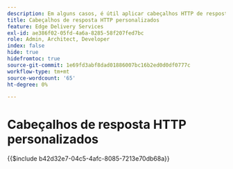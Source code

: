 ```yaml
---
description: Em alguns casos, é útil aplicar cabeçalhos HTTP de resposta personalizados a recursos, por exemplo, para permitir o CORS. Se quiser especificar cabeçalhos, crie uma Pasta de trabalho do Excel ou uma Pasta de trabalho do Google Sheets na pasta &grave;/.helix&grave; do seu site no Sharepoint ou no Google Drive chamada &grave;headers.xlsx&grave; no SharePoint ou &grave;headers&grave; no Google Drive.
title: Cabeçalhos de resposta HTTP personalizados
feature: Edge Delivery Services
exl-id: ae386f02-05fd-4a6a-8285-58f207fed7bc
role: Admin, Architect, Developer
index: false
hide: true
hidefromtoc: true
source-git-commit: 1e69fd3abf8dad01886007bc16b2ed0d0df0777c
workflow-type: tm+mt
source-wordcount: '65'
ht-degree: 0%

---
```


# Cabeçalhos de resposta HTTP personalizados

{{$include b42d32e7-04c5-4afc-8085-7213e70db68a}}

